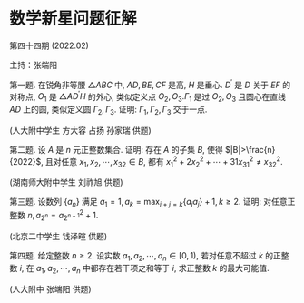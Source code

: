 # 数学新星问题征解 

第四十四期 (2022.02)

主持：张端阳

第一题. 在锐角非等腰 $\triangle A B C$ 中, $A D, B E, C F$ 是高, $H$ 是垂心. $D^{\prime}$ 是 $D$ 关于 $E F$ 的对称点, $O_{1}$ 是 $\triangle A D^{\prime} H$ 的外心, 类似定义点 $O_{2}, O_{3} . \Gamma_{1}$ 是过 $O_{2}, O_{3}$ 且圆心在直线 $A D$ 上的圆, 类似定义圆 $\Gamma_{2}, \Gamma_{3}$. 证明: $\Gamma_{1}, \Gamma_{2}, \Gamma_{3}$ 交于一点.

(人大附中学生 方大容 占扬 孙家瑞 供题)

第二题. 设 $A$ 是 $n$ 元正整数集合. 证明: 存在 $A$ 的子集 $B$, 使得 $|B|>\frac{n}{2022}$, 且对任意 $x_{1}, x_{2}, \cdots, x_{32} \in B$, 都有 $x_{1}^{2}+2 x_{2}^{2}+\cdots+31 x_{31}^{2} \neq x_{32}^{2}$.

(湖南师大附中学生 刘祚旭 供题)

第三题. 设数列 $\left\{a_{n}\right\}$ 满足 $a_{1}=1, a_{k}=\max _{i+j=k}\left\{a_{i} a_{j}\right\}+1, k \geq 2$. 证明: 对任意正整数 $n, a_{2^{n}}=a_{2^{n-1}}^{2}+1$.

(北京二中学生 钱泽暄 供题)

第四题. 给定整数 $n \geq 2$. 设实数 $a_{1}, a_{2}, \cdots, a_{n} \in[0,1)$, 若对任意不超过 $k$ 的正整数 $i$, 在 $a_{1}, a_{2}, \cdots, a_{n}$ 中都存在若干项之和等于 $i$, 求正整数 $k$ 的最大可能值.

(人大附中 张端阳 供题)

